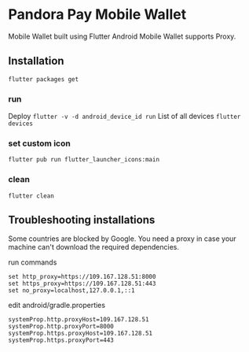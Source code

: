 # Pandora Pay Mobile Wallet 

Mobile Wallet built using Flutter
Android Mobile Wallet supports Proxy.

## Installation

`flutter packages get`

### run
Deploy `flutter -v -d android_device_id run`
List of all devices `flutter devices`

### set custom icon

`flutter pub run flutter_launcher_icons:main`

### clean

`flutter clean`

## Troubleshooting installations

Some countries are blocked by Google. You need a proxy in case your machine can't download the required dependencies.

run commands
```
set http_proxy=https://109.167.128.51:8000
set https_proxy=https://109.167.128.51:443
set no_proxy=localhost,127.0.0.1,::1
```

edit android/gradle.properties
```
systemProp.http.proxyHost=109.167.128.51
systemProp.http.proxyPort=8000
systemProp.https.proxyHost=109.167.128.51
systemProp.https.proxyPort=443
```